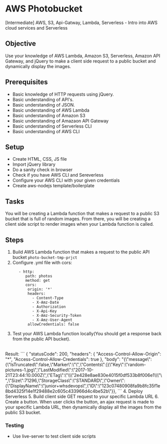 # AWS Photobucket
[Intermediate] AWS, S3, Api-Gatway, Lambda, Serverless - Intro into AWS cloud services and Serverless

## Objective

Use your knowledge of AWS Lambda, Amazon S3, Serverless, Amazon API Gateway, and jQuery to make a client side request to a public bucket and dynamically display the images. 

## Prerequisites
  - Basic knowledge of HTTP requests using jQuery.
  - Basic understanding of API's.
  - Basic understanding of JSON.
  - Basic understanding of AWS Lambda
  - Basic understanding of Amazon S3
  - Basic understanding of Amazaon API Gateway
  - Basic understanding of Serverless CLI
  - Basic understanding of AWS CLI
   
## Setup
 - Create HTML, CSS, JS file
 - Import jQuery library
 - Do a sanity check in browser
 - Check if you have AWS CLI and Sereverless
 - Configure your AWS CLI with your given credentials
 - Create aws-nodejs template/boilerplate

## Tasks
You will be creating a Lambda function that makes a request to a public S3 bucket that is full of random images. From there, you will be creating a client side script to render images when your Lambda function is called. 

## Steps
1. Build AWS Lambda function that makes a request to the public API bucket `photo-bucket-tmp-prjct`
2. Configure .yml file with cors:
```events:
      - http:
         path: photos
         method: get
         cors:
          origin: '*'
          headers:
            - Content-Type
            - X-Amz-Date
            - Authorization
            - X-Api-Key
            - X-Amz-Security-Token
            - X-Amz-User-Agent
          allowCredentials: false
 ```
 3. Test your AWS Lambda function locally(You should get a response back from the public API bucket). 
 <br>
 Result:
 ```
{
    "statusCode": 200,
    "headers": {
        "Access-Control-Allow-Origin": "*",
        "Access-Control-Allow-Credentials": true
    },
    "body": "{\"message\":{\"IsTruncated\":false,\"Marker\":\"\",\"Contents\":[{\"Key\":\"random-pictures-1.jpg\",\"LastModified\":\"2017-10-21T23:44:10.000Z\",\"ETag\":\"\\\"2e428e8ae830e4015f0df533b8f006e1\\\"\",\"Size\":71296,\"StorageClass\":\"STANDARD\",\"Owner\":{\"DisplayName\":\"junior+whsdevops\",\"ID\":\"123c07480908fa9b8fc35f1e8bd4325f14e1f29488e2c605c433966d4c4be52b\"}},
 ```
 4. Deploy Serverless
 5. Build client side GET request to your specific Lambda URL
 6. Create a button. When user clicks the button, an ajax request is made to your specific Lambda URL, then dynamically display all the images from the public S3 bucket. 

### Testing
  - Use live-server to test client side scripts

